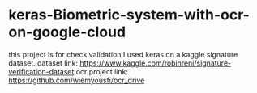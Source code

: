 # keras-Biometric-system-with-ocr-on-google-cloud

this project is for check validation I used keras on a kaggle signature dataset. 
dataset link: https://www.kaggle.com/robinreni/signature-verification-dataset
ocr project link: https://github.com/wiemyousfi/ocr_drive
